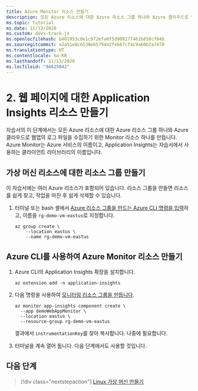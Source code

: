 ```yaml
---
title: Azure Monitor 리소스 만들기
description: 모든 Azure 리소스에 대한 Azure 리소스 그룹 하나와 Azure 클라우드로 웹앱의 로그 파일을 수집하기 위한 Monitor 리소스 하나를 만듭니다. Azure Monitor는 Azure 서비스의 이름이고, Application Insights는 자습서에서 사용하는 클라이언트 라이브러리의 이름입니다.
ms.topic: tutorial
ms.date: 11/13/2020
ms.custom: devx-track-js
ms.openlocfilehash: b401953c0e1c972efa0f5d90817f461b858cf04b
ms.sourcegitcommit: a2a51e0c6530eb5794a2fe667cf4c9a60b2a7470
ms.translationtype: HT
ms.contentlocale: ko-KR
ms.lasthandoff: 11/13/2020
ms.locfileid: "94625042"
---
```

# <a name="2-create-application-insights-resource-for-web-pages"></a>2. 웹 페이지에 대한 Application Insights 리소스 만들기

자습서의 이 단계에서는 모든 Azure 리소스에 대한 Azure 리소스 그룹 하나와 Azure 클라우드로 웹앱의 로그 파일을 수집하기 위한 Monitor 리소스 하나를 만듭니다. Azure Monitor는 Azure 서비스의 이름이고, Application Insights는 자습서에서 사용하는 클라이언트 라이브러리의 이름입니다. 

## <a name="create-a-resource-group-for-your-virtual-machine-resources"></a>가상 머신 리소스에 대한 리소스 그룹 만들기

이 자습서에는 여러 Azure 리소스가 포함되어 있습니다. 리소스 그룹을 만들면 리소스를 쉽게 찾고, 작업을 마친 후 쉽게 삭제할 수 있습니다.

1. 터미널 또는 bash 셸에서 [Azure 리소스 그룹을 만드는 Azure CLI 명령을 입력](/cli/azure/group?view=azure-cli-latest#az_group_create)하고, 이름을 `rg-demo-vm-eastus`로 지정합니다.

    ```azurecli
    az group create \
        --location eastus \
        --name rg-demo-vm-eastus 
    ```

## <a name="create-azure-monitor-resource-with-azure-cli"></a>Azure CLI를 사용하여 Azure Monitor 리소스 만들기

1. Azure CLI의 Application Insights 확장을 설치합니다.

    ```azurecli
    az extension add -n application-insights
    ```

1. 다음 명령을 사용하여 [모니터링 리소스 그룹을 만듭니다](/cli/azure/ext/application-insights/monitor/app-insights/component?view=azure-cli-latest#ext_application_insights_az_monitor_app_insights_component_create).


    ```azurecli
    az monitor app-insights component create \
      --app demoWebAppMonitor \
      --location eastus \
      --resource-group rg-demo-vm-eastus
    ```

    결과에서 `instrumentationKey`를 찾아 복사합니다. 나중에 필요합니다. 

1. 터미널을 계속 열어 둡니다. 다음 단계에서도 사용할 것입니다.

## <a name="next-step"></a>다음 단계

> [!div class="nextstepaction"]
> [Linux 가상 머신 만들기](create-linux-virtual-machine-azure-cli.md) 
